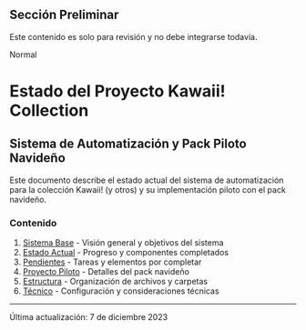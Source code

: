 <!-- PRELIMINAR: No integrar aún, solo para revisión -->
<section id="preliminar" class="revisar-solo">
    <h2>Sección Preliminar</h2>
    <p>Este contenido es solo para revisión y no debe integrarse todavía.</p>
</section>

<userStyle>Normal</userStyle>

# Estado del Proyecto Kawaii! Collection

## Sistema de Automatización y Pack Piloto Navideño

Este documento describe el estado actual del sistema de automatización para la colección Kawaii! (y otros) y su implementación piloto con el pack navideño.

### Contenido
1. [Sistema Base](01_system_base.md) - Visión general y objetivos del sistema
2. [Estado Actual](02_current_status.md) - Progreso y componentes completados
3. [Pendientes](03_pending.md) - Tareas y elementos por completar
4. [Proyecto Piloto](04_pilot.md) - Detalles del pack navideño
5. [Estructura](05_structure.md) - Organización de archivos y carpetas
6. [Técnico](06_technical.md) - Configuración y consideraciones técnicas

---
Última actualización: 7 de diciembre 2023